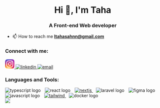 <h1 align="center">Hi 👋, I'm Taha</h1>
<h3 align="center">A Front-end Web developer</h3>

- 📫 How to reach me **ltahasahnn@gmail.com**

<h3 align="left">Connect with me:</h3>
<p align="left">
  <a href="https://www.instagram.com/ltahasahin/" target="_blank" rel="noreferrer">
    <img src="https://raw.githubusercontent.com/github/explore/06c46459e7947c8a25f72798af696d66e202ac39/topics/instagram/instagram.png" alt="instagram" width="30" height="30" />
  </a>
  <a href="https://www.linkedin.com/in/tahasahinn/" target="_blank" rel="noreferrer">
    <img src="https://cdn.jsdelivr.net/gh/devicons/devicon/icons/linkedin/linkedin-original.svg" alt="linkedin" width="30" height="30" />
  </a>
  <a href="mailto:ltahasahnn@gmail.com" target="_blank" rel="noreferrer">
    <img src="https://cdn-icons-png.flaticon.com/512/7718/7718904.png" alt="email" width="30" height="30" />
  </a>
</p>


<p align="left">
</p>

<h3 align="left">Languages and Tools:</h3>
<div align="left">
  <img src="https://cdn.jsdelivr.net/gh/devicons/devicon/icons/typescript/typescript-original.svg" height="40" alt="typescript logo"  />
  <img width="6" />
  <img src="https://cdn.jsdelivr.net/gh/devicons/devicon/icons/react/react-original.svg" height="40" alt="react logo"  />
  <img width="6" />
  <a href="https://nextjs.org/" target="_blank" rel="noreferrer"> 
    <img src="https://camo.githubusercontent.com/7e1a83ae71962489858eb27dd7ef620ab637088d9c3f2deb07e72052dee26505/68747470733a2f2f75692d6c69622e636f6d2f626c6f672f77702d636f6e74656e742f75706c6f6164732f323032312f31322f6e6578746a732d626f696c6572706c6174652d6c6f676f2e706e67" alt="nextjs" width="40" height="40"/> 
  </a>
  <img width="6" />
  <img src="https://cdn.jsdelivr.net/gh/devicons/devicon/icons/laravel/laravel-original.svg" height="40" alt="laravel logo"  />
  <img width="6" />
  <img src="https://cdn.jsdelivr.net/gh/devicons/devicon/icons/figma/figma-original.svg" height="40" alt="figma logo"  />
  <img width="6" />
  <img src="https://cdn.jsdelivr.net/gh/devicons/devicon/icons/javascript/javascript-original.svg" height="40" alt="javascript logo"  />
  <img width="6" />
  <a href="https://tailwindcss.com/" target="_blank" rel="noreferrer"> 
    <img src="https://www.vectorlogo.zone/logos/tailwindcss/tailwindcss-icon.svg" alt="tailwind" width="40" height="40"/> 
  </a> 
  <img width="6" />
  <img src="https://cdn.jsdelivr.net/gh/devicons/devicon/icons/docker/docker-original.svg" height="40" alt="docker logo"  />
</div>

<div align="left">
  <img src="https://wakatime.com/badge/user/018c1718-78e3-4100-9eda-35598edd25bc.svg" />
</div>



